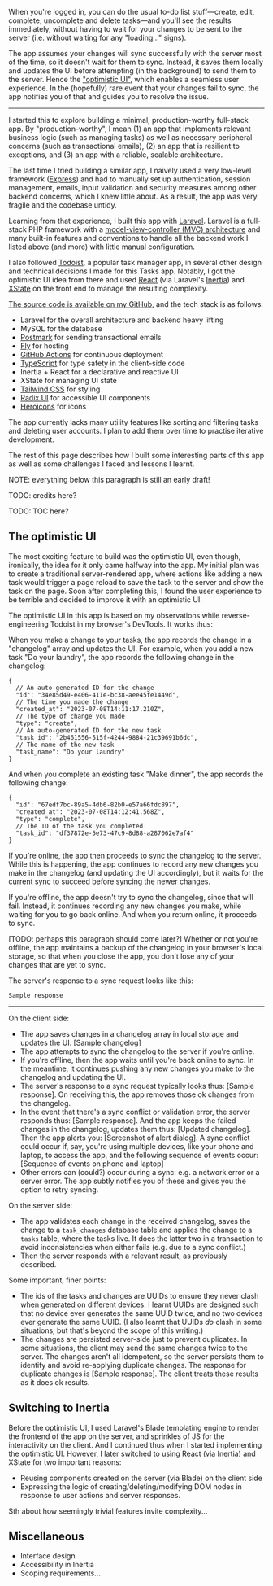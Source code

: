 When you're logged in, you can do the usual to-do list stuff—create, edit, complete, uncomplete and delete tasks—and you'll see the results immediately, without having to wait for your changes to be sent to the server (i.e. without waiting for any "loading..." signs).

The app assumes your changes will sync successfully with the server most of the time, so it doesn't wait for them to sync. Instead, it saves them locally and updates the UI before attempting (in the background) to send them to the server. Hence the ["optimistic UI"](https://www.smashingmagazine.com/2016/11/true-lies-of-optimistic-user-interfaces/), which enables a seamless user experience. In the (hopefully) rare event that your changes fail to sync, the app notifies you of that and guides you to resolve the issue.

---

I started this to explore building a minimal, production-worthy full-stack app. By "production-worthy", I mean (1) an app that implements relevant business logic (such as managing tasks) as well as necessary peripheral concerns (such as transactional emails), (2) an app that is resilient to exceptions, and (3) an app with a reliable, scalable architecture.

The last time I tried building a similar app, I naively used a very low-level framework ([Express](https://expressjs.com/)) and had to manually set up authentication, session management, emails, input validation and security measures among other backend concerns, which I knew little about. As a result, the app was very fragile and the codebase untidy.

Learning from that experience, I built this app with [Laravel](http://laravel.com/). Laravel is a full-stack PHP framework with a [model-view-controller (MVC) architecture](https://en.wikipedia.org/wiki/Model%E2%80%93view%E2%80%93controller) and many built-in features and conventions to handle all the backend work I listed above (and more) with little manual configuration.

I also followed [Todoist](https://todoist.com/), a popular task manager app, in several other design and technical decisions I made for this Tasks app. Notably, I got the optimistic UI idea from there and used [React](http://react.dev/) (via Laravel's [Inertia](https://inertiajs.com/)) and [XState](https://xstate.js.org/docs/) on the front end to manage the resulting complexity.

[The source code is available on my GitHub](https://github.com/mubaraqwahab/tasks), and the tech stack is as follows:

- Laravel for the overall architecture and backend heavy lifting
- MySQL for the database
- [Postmark](http://postmarkapp.com/) for sending transactional emails
- [Fly](https://fly.io) for hosting
- [GitHub Actions](https://github.com/features/actions) for continuous deployment
- [TypeScript](https://www.typescriptlang.org/) for type safety in the client-side code
- Inertia + React for a declarative and reactive UI
- XState for managing UI state
- [Tailwind CSS](https://tailwindcss.com/) for styling
- [Radix UI](https://www.radix-ui.com/) for accessible UI components
- [Heroicons](https://heroicons.com/) for icons

The app currently lacks many utility features like sorting and filtering tasks and deleting user accounts. I plan to add them over time to practise iterative development.

The rest of this page describes how I built some interesting parts of this app as well as some challenges I faced and lessons I learnt.

NOTE: everything below this paragraph is still an early draft!

TODO: credits here?

TODO: TOC here?

<!-- TODO: heading IDs -->

## The optimistic UI

The most exciting feature to build was the optimistic UI, even though, ironically, the idea for it only came halfway into the app. My initial plan was to create a traditional server-rendered app, where actions like adding a new task would trigger a page reload to save the task to the server and show the task on the page. Soon after completing this, I found the user experience to be terrible and decided to improve it with an optimistic UI.

The optimistic UI in this app is based on my observations while reverse-engineering Todoist in my browser's DevTools. It works thus:

When you make a change to your tasks, the app records the change in a "changelog" array and updates the UI. For example, when you add a new task "Do your laundry", the app records the following change in the changelog:

```jsonc
{
  // An auto-generated ID for the change
  "id": "34e85d49-e406-411e-bc38-aee45fe1449d",
  // The time you made the change
  "created_at": "2023-07-08T14:11:17.210Z",
  // The type of change you made
  "type": "create",
  // An auto-generated ID for the new task
  "task_id": "2b461556-515f-4244-9884-21c39691b6dc",
  // The name of the new task
  "task_name": "Do your laundry"
}
```

And when you complete an existing task "Make dinner", the app records the following change:

```jsonc
{
  "id": "67edf7bc-89a5-4db6-82b0-e57a66fdc897",
  "created_at": "2023-07-08T14:12:41.568Z",
  "type": "complete",
  // The ID of the task you completed
  "task_id": "df37872e-5e73-47c9-8d88-a287062e7af4"
}
```

If you're online, the app then proceeds to sync the changelog to the server. While this is happening, the app continues to record any new changes you make in the changelog (and updating the UI accordingly), but it waits for the current sync to succeed before syncing the newer changes.

If you're offline, the app doesn't try to sync the changelog, since that will fail. Instead, it continues recording any new changes you make, while waiting for you to go back online. And when you return online, it proceeds to sync.

[TODO: perhaps this paragraph should come later?] Whether or not you're offline, the app maintains a backup of the changelog in your browser's local storage, so that when you close the app, you don't lose any of your changes that are yet to sync.

The server's response to a sync request looks like this:

```jsonc
Sample response
```

---

On the client side:

- The app saves changes in a changelog array in local storage and updates the UI. [Sample changelog]
- The app attempts to sync the changelog to the server if you're online.
- If you're offline, then the app waits until you're back online to sync. In the meantime, it continues pushing any new changes you make to the changelog and updating the UI.
- The server's response to a sync request typically looks thus: [Sample response]. On receiving this, the app removes those ok changes from the changelog.
- In the event that there's a sync conflict or validation error, the server responds thus: [Sample response]. And the app keeps the failed changes in the changelog, updates them thus: [Updated changelog]. Then the app alerts you: [Screenshot of alert dialog]. A sync conflict could occur if, say, you're using multiple devices, like your phone and laptop, to access the app, and the following sequence of events occur: [Sequence of events on phone and laptop]
- Other errors can (could?) occur during a sync: e.g. a network error or a server error. The app subtly notifies you of these and gives you the option to retry syncing.

On the server side:

- The app validates each change in the received changelog, saves the change to a `task_changes` database table and applies the change to a `tasks` table, where the tasks live. It does the latter two in a transaction to avoid inconsistencies when either fails (e.g. due to a sync conflict.)
- Then the server responds with a relevant result, as previously described.

Some important, finer points:

- The ids of the tasks and changes are UUIDs to ensure they never clash when generated on different devices. I learnt UUIDs are designed such that no device ever generates the same UUID twice, and no two devices ever generate the same UUID. (I also learnt that UUIDs _do_ clash in some situations, but that's beyond the scope of this writing.)
- The changes are persisted server-side just to prevent duplicates. In some situations, the client may send the same changes twice to the server. The changes aren't all idempotent, so the server persists them to identify and avoid re-applying duplicate changes. The response for duplicate changes is [Sample response]. The client treats these results as it does ok results.

## Switching to Inertia

Before the optimistic UI, I used Laravel's Blade templating engine to render the frontend of the app on the server, and sprinkles of JS for the interactivity on the client. And I continued thus when I started implementing the optimistic UI. However, I later switched to using React (via Inertia) and XState for two important reasons:

- Reusing components created on the server (via Blade) on the client side
- Expressing the logic of creating/deleting/modifying DOM nodes in response to user actions and server responses.

Sth about how seemingly trivial features invite complexity...

## Miscellaneous

- Interface design
- Accessibility in Inertia
- Scoping requirements...
